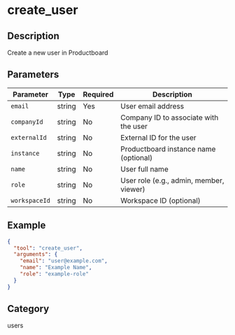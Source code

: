 # create_user

## Description
Create a new user in Productboard

## Parameters

| Parameter | Type | Required | Description |
|-----------|------|----------|-------------|
| `email` | string | Yes | User email address |
| `companyId` | string | No | Company ID to associate with the user |
| `externalId` | string | No | External ID for the user |
| `instance` | string | No | Productboard instance name (optional) |
| `name` | string | No | User full name |
| `role` | string | No | User role (e.g., admin, member, viewer) |
| `workspaceId` | string | No | Workspace ID (optional) |

## Example

```json
{
  "tool": "create_user",
  "arguments": {
    "email": "user@example.com",
    "name": "Example Name",
    "role": "example-role"
  }
}
```

## Category
users

